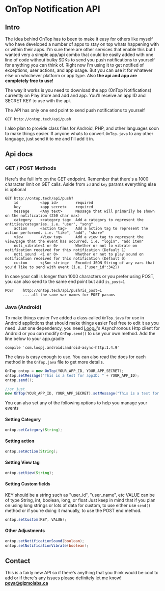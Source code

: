 # OnTop Notification API
## Intro
The idea behind OnTop has to been to make it easy for others like myself who have developed a number of apps to stay on top whats happening with or within their apps. I'm sure there are other services that enable this but I wanted very a simple app/api combo that could be easily added with one line of code without bulky SDKs to send you push notifications to yourself for anything you can think of. Right now I'm using it to get notified of exceptions, user actions, and app usage. But you can use it for whatever else on whichever platform or app type. Also **the api and app are completely free to use!**

The way it works is you need to download the app (OnTop Notifications) currently on Play Store and add and app. You'll receive an app ID and SECRET KEY to use with the api.

The API has only one end point to send push notifications to yourself
```
GET http://ontop.tech/api/push
```
I also plan to provide class files for Android, PHP, and other languages soon to make things easier. If anyone whats to convert `OnTop.java` to any other language, just send it to me and I'll add it in.

## Api docs
### GET / POST Methods
Here's the full info on the GET endpoint. Remember that there's a 1000 character limit on GET calls. Aside from `id` and `key` params everything else is optional
```
GET http://ontop.tech/api/push?
    id          <app id>        required
    key         <app secret>    required
    message     <Any text>      Message that will primarily be shown on the notification (250 char max)
    category    <category tag>  Add a category to represent the entities/categories. i.e. "user", "song"
    action      <action tag>    Add a action tag to represent the action performed. i.e. "like", "add", "share"
    view        <View tag>      Add a view tag to represent the view/page that the event has occurred. i.e. "login", "add item"
    noti_vibrate<1 or 0>        Whether or not to vibrate on notification received for this notification (Default 1)
    noti_sound  <1 or 0>        Whether or not to play sound on notification received for this notification (Default 0)
    custom      <jSon string>   Encoded JSON String of any vars that you'd like to send with event (i.e. {"user_id":342})
```
In case your call is longer than 1000 characters or you prefer using POST, you can also send to the same end point but add `is_post=1`
```
POST    http://ontop.tech/api/push?is_post=1
        ... all the same var names for POST params
```

### Java (Android)
To make things easier I've added a class called `OnTop.java` for use in Android applictions that should make things easier Feel free to edit it as you need.
Just one dependency, you need [LoopJ](http://loopj.com/android-async-http/)'s Asynchronous Http client for Android or you can modify `OnTop.send()` to use your own method.
Add the line below to your app.gradle
```
compile 'com.loopj.android:android-async-http:1.4.9'
```
The class is easy enough to use. You can also read the docs for each method in the `OnTop.java` file to get more details.
```java
OnTop ontop = new OnTop(YOUR_APP_ID, YOUR_APP_SECRET);
ontop.setMessage("This is a test for appID: " + YOUR_APP_ID);
ontop.send();

//or just
new OnTop(YOUR_APP_ID, YOUR_APP_SECRET).setMessage("This is a test for appID: " + YOUR_APP_ID).send();
```
You can also set any of the following options to help you manage your events
#### Setting Category
```Java
ontop.setCategory(String);
```
#### Setting action
```Java
ontop.setAction(String);
```
#### Setting View tag
```Java
ontop.setView(String);
```
#### Setting Custom fields
KEY should be a string such as "user_id", "user_name", etc
VALUE can be of type String, int, boolean, long, or float
Just keep in mind that if you plan on using long strings or lots of data for custom, to use either use `send()` method or if you're doing it manually, to use the POST end method.
```Java
ontop.setCustom(KEY, VALUE);
```
#### Other Adjustments
```Java
ontop.setNotificationSound(boolean);
ontop.setNotificationVibrate(boolean);
```


## Contact
This is a fairly new API so if there's anything that you think would be cool to add or if there's any issues please definitely let me know!
**poya@gizmolabs.ca**

